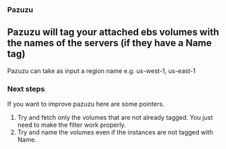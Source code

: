 ### Pazuzu
## Pazuzu will tag your attached ebs volumes with the names of the servers (if they have a Name tag)

Pazuzu can take as input a region name e.g. us-west-1, us-east-1


### Next steps
If you want to improve pazuzu here are some pointers.
1. Try and fetch only the volumes that are not already tagged. You just need to make the filter work properly.
1. Try and name the volumes even if the instances are not tagged with Name.